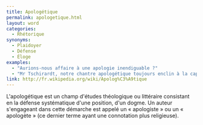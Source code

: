 ```yaml
---
title: Apologétique
permalink: apologetique.html
layout: word
categories:
  - Rhétorique
synonyms:
  - Plaidoyer
  - Défense
  - Éloge
examples:
  - "Aurions-nous affaire à une apologie inendiguable ?"
  - "Mr Tschirardt, notre chantre apologétique toujours enclin à la capucinade rhétorique !"
link: http://fr.wikipedia.org/wiki/Apolog%C3%A9tique
---
```


L'apologétique est un champ d'études théologique ou littéraire consistant en la défense systématique d'une position, d'un dogme. Un auteur s'engageant dans cette démarche est appelé un « apologiste » ou un « apologète » (ce dernier terme ayant une connotation plus religieuse).

